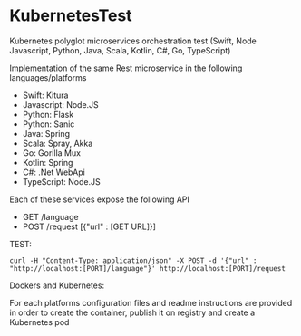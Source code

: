 # KubernetesTest
Kubernetes polyglot microservices orchestration test (Swift, Node Javascript, Python, Java, Scala, Kotlin, C#, Go, TypeScript)

Implementation of the same Rest microservice in the following languages/platforms

- Swift: Kitura
- Javascript: Node.JS
- Python: Flask
- Python: Sanic
- Java: Spring
- Scala: Spray, Akka
- Go: Gorilla Mux
- Kotlin: Spring
- C#: .Net WebApi
- TypeScript: Node.JS


Each of these services expose the following API

- GET /language
- POST /request  [{"url" : [GET URL]}]


TEST:

    curl -H "Content-Type: application/json" -X POST -d '{"url" : "http://localhost:[PORT]/language"}' http://localhost:[PORT]/request
  
 
Dockers and Kubernetes:

For each platforms configuration files and readme instructions are provided in order to create the container, publish it on registry and create a Kubernetes pod

 
